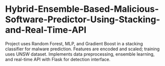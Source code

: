 # Hybrid-Ensemble-Based-Malicious-Software-Predictor-Using-Stacking-and-Real-Time-API
Project uses Random Forest, MLP, and Gradient Boost in a stacking classifier for malware prediction. Features are encoded and scaled; training uses UNSW dataset. Implements data preprocessing, ensemble learning, and real-time API with Flask for detection interface.
